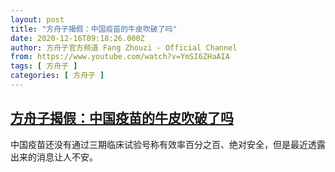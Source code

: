 ```yaml
---
layout: post
title: "方舟子揭假：中国疫苗的牛皮吹破了吗"
date: 2020-12-16T09:18:26.000Z
author: 方舟子官方频道 Fang Zhouzi - Official Channel
from: https://www.youtube.com/watch?v=YmSI6ZHaAIA
tags: [ 方舟子 ]
categories: [ 方舟子 ]
---
```

<!--1608110306000-->
[方舟子揭假：中国疫苗的牛皮吹破了吗](https://www.youtube.com/watch?v=YmSI6ZHaAIA)
------

<div>
中国疫苗还没有通过三期临床试验号称有效率百分之百、绝对安全，但是最近透露出来的消息让人不安。
</div>
